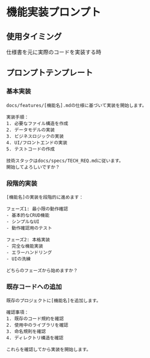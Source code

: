 # 機能実装プロンプト

## 使用タイミング
仕様書を元に実際のコードを実装する時

## プロンプトテンプレート

### 基本実装
```
docs/features/[機能名].mdの仕様に基づいて実装を開始します。

実装手順：
1. 必要なファイル構造を作成
2. データモデルの実装
3. ビジネスロジックの実装
4. UI/フロントエンドの実装
5. テストコードの作成

技術スタックはdocs/specs/TECH_REQ.mdに従います。
開始してよろしいですか？
```

### 段階的実装
```
[機能名]の実装を段階的に進めます：

フェーズ1: 最小限の動作確認
- 基本的なCRUD機能
- シンプルなUI
- 動作確認用のテスト

フェーズ2: 本格実装
- 完全な機能実装
- エラーハンドリング
- UIの洗練

どちらのフェーズから始めますか？
```

### 既存コードへの追加
```
既存のプロジェクトに[機能名]を追加します。

確認事項：
1. 既存のコード規約を確認
2. 使用中のライブラリを確認
3. 命名規則を確認
4. ディレクトリ構造を確認

これらを確認してから実装を開始します。
```